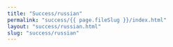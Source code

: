 ```yaml
---
title: "Success/russian"
permalink: "success/{{ page.fileSlug }}/index.html"
layout: "success/russian.html"
slug: "success/russian"
---
```

